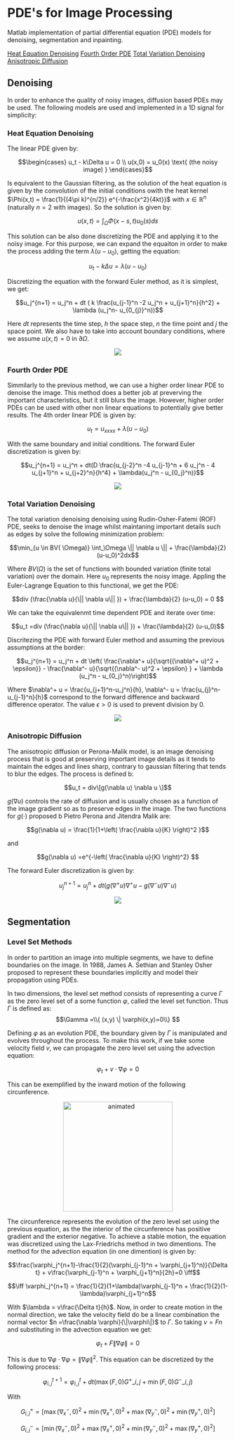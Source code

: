 # PDE's for Image Processing
Matlab implementation of partial differential equation (PDE) models for denoising, segmentation and inpainting.

[Heat Equation Denoising](link)
[Fourth Order PDE](link)
[Total Variation Denoising](link)
[Anisotropic Diffusion](link)

## Denoising

In order to enhance the quality of noisy images, diffusion based PDEs may be used. The following models are used and implemented in a 1D signal for simplicity:

### Heat Equation Denoising

The linear PDE given by:

$$\begin{cases} u_t - k\Delta u = 0 \\
u(x,0) = u_0(x) \text{ (the noisy image) }
\end{cases}$$

Is equivalent to the Gaussian filtering, as the solution of the heat equation is given by the convolution of the initial conditions owith the heat kernel $\Phi(x,t) = \frac{1}{(4\pi k)^{n/2}} e^{-\frac{x^2}{4kt}}$ with $x \in \mathbb{R}^n$ (naturally $n=2$ with images). So the solution is given by:

$$u(x,t) = \int_\Omega \Phi(x-s,t) u_0(s)ds$$

This solution can be also done discretizing the PDE and applying it to the noisy image. For this purpose, we can expand the equaiton in order to make the process adding the term $\lambda (u-u_0)$, getting the equation:

$$u_t - k\Delta u = \lambda (u-u_0)$$

Discretizing the equation with the forward Euler method, as it is simplest, we get:

$$u_j^{n+1} = u_j^n + dt ( k \frac{u_{j-1}^n -2 u_j^n + u_{j+1}^n}{h^2} + \lambda (u_j^n- u_{0_{j}}^n))$$

Here $dt$ represents the time step, $h$ the space step, $n$ the time point and $j$ the space point. We also have to take into account boundary conditions, where we assume $u(x,t)=0$ in $\partial \Omega$.


<p align="center">
  <img src="images/Heat_denoised_img.png" />
</p>

### Fourth Order PDE

Simmilarly to the previous method, we can use a higher order linear PDE to denoise the image. This method does a better job at preverving the important characteristics, but it still blurs the image. However, higher order PDEs can be used with other non linear equations to potentially give better results. The 4th order linear PDE is given by:

$$u_t = u_{xxxx} + \lambda(u-u_0)$$

With the same boundary and initial conditions. The forward Euler discretization is given by:

$$u_j^{n+1} = u_j^n + dt(D \frac{u_{j-2}^n -4 u_{j-1}^n + 6 u_j^n - 4 u_{j+1}^n + u_{j+2}^n}{h^4} + \lambda(u_j^n - u_{0_j}^n))$$

<p align="center">
  <img src="images/4th_denoised_img.png" />
</p>



### Total Variation Denoising

The total variation denoising denoising using Rudin-Osher-Fatemi (ROF) PDE, seeks to denoise the image whilst maintaning important details such as edges by solve the following minimization problem:

$$\min_{u \in BV( \Omega)} \int_\Omega \|| \nabla u \|| + \frac{\lambda}{2} (u-u_0)^2dx$$

Where $BV(\Omega)$ is the set of functions with bounded variation (finite total variation) over the domain. Here $u_0$ represents the noisy image. Appling the Euler-Lagrange Equation to this functional, we get the PDE:

$$div (\frac{\nabla u}{\|| \nabla u\|| }) + \frac{\lambda}{2} (u-u_0) = 0 $$

We can take the equivalenmt time dependent PDE and iterate over time:

$$u_t =div (\frac{\nabla u}{\|| \nabla u\|| }) + \frac{\lambda}{2} (u-u_0)$$

Discritezing the PDE with forward Euler method and assuming the previous assumptions at the border:

$$u_j^{n+1} = u_j^n + dt \left( \frac{\nabla^+ u}{\sqrt{(\nabla^+ u)^2 + \epsilon}} - \frac{\nabla^- u}{\sqrt{(\nabla^- u)^2 + \epsilon} } + \lambda (u_j^n - u_{0_j}^n)\right)$$

Where $\nabla^+ u = \frac{u_{j+1}^n-u_j^n}{h}, \nabla^- u = \frac{u_{j}^n-u_{j-1}^n}{h}$ correspond to the forward difference and backward difference operator. The value $\epsilon > 0$ is used to prevent division by 0.


<p align="center">
  <img src="images/ROF_denoised_img.png" />
</p>

### Anisotropic Diffusion

The anisotropic diffusion or Perona-Malik model, is an image denoising process that is good at preserving important image details as it tends to maintain the edges and lines sharp, contrary to gaussian filtering that tends to blur the edges. The process is defined b:

$$u_t = div\[g(\nabla u) \nabla u \]$$

$g(\nabla u)$ controls the rate of diffusion and is usually chosen as a function of the image gradient so as to preserve edges in the image. The two functions for $g(\cdot)$ proposed b Pietro Perona and Jitendra Malik are:

$$g(\nabla u) = \frac{1}{1+\left( \frac{\nabla u}{K} \right)^2 }$$

and

$$g(\nabla u) =e^{-\left( \frac{\nabla u}{K} \right)^2} $$

The forward Euler discretization is given by:

$$u_j^{n+1} =u_j^n + dt(g(\nabla^+ u)\nabla^+ u - g(\nabla^- u)\nabla^- u)$$

<p align="center">
  <img src="images/PeronaMalik_denoised_img.png" />
</p>

## Segmentation

### Level Set Methods

In order to partition an image into multiple segments, we have to define boundaries on the image. In 1988, James A. Sethian and Stanley Osher proposed to represent these boundaries implicitly and model their propagation using PDEs.

In two dimensions, the level set method consists of representing a curve $\Gamma$ as the zero level set of a some function $\varphi$, called the level set function. Thus $\Gamma$ is defined as:
$$\Gamma =\\{ (x,y) \| \varphi(x,y)=0\\} $$

Defining $\varphi$ as an evolution PDE, the boundary given by $\Gamma$ is manipulated and evolves throughout the process. To make this work, if we take some velocity field $v$, we can propagate the zero level set using the advection equation:

$$\varphi_t + v \cdot \nabla \varphi=0$$

This can be exemplified by the inward motion of the following circunference. 

<p align="center">
  <img src="images/circlegif.gif" alt="animated" width='250'/>
</p>

The circunference represents the evolution of the zero level set using the previous equation, as the the interior of the circunference has positive gradient and the exterior negative. To achieve a stable motion, the equation was discretized using the Lax-Friedrichs method in two dimentions. The method for the advection equation (in one dimention) is given by:

$$\frac{\varphi_j^{n+1}-\frac{1}{2}(\varphi_{j-1}^n + \varphi_{j+1}^n)}{\Delta t} + v\frac{\varphi_{j-1}^n + \varphi_{j+1}^n}{2h}=0 \iff$$

$$\iff \varphi_j^{n+1} = \frac{1}{2}(1+\lambda)\varphi_{j-1}^n + \frac{1}{2}(1-\lambda)\varphi_{j+1}^n$$

With $\lambda = v\frac{\Delta t}{h}$. Now, in order to create motion in the normal direction, we take the velocity field do be a linear combination the normal vector $n =\frac{\nabla \varphi}{\|\varphi\|}$ to $\Gamma$. So taking $v=Fn$ and substituting in the advection equation we get:

$$\varphi_t + F\|\nabla \varphi\|=0 $$

This is due to $\nabla \varphi \cdot \nabla \varphi=\|\nabla \varphi\|^2$. This equation can be discretized by the following process:

$$\varphi_{i,j}^{t+1} = \varphi^{t}_{i,j} + dt \left( \max{(F,0)}G^+\_{i,j} + \min{(F,0)}G^-\_{i,j}\right) $$

With

$$G^+_{i,j} = \left[ \max{(\nabla^-_x,0)}^2+\min{(\nabla^+_x,0)}^2  + \max{(\nabla^-_y,0)}^2+\min{(\nabla^+_y,0)}^2 \right] $$

$$G^-_{i,j} = \left[ \min{(\nabla^-_x,0)}^2+\max{(\nabla^+_x,0)}^2  + \min{(\nabla^-_y,0)}^2+\max{(\nabla^+_y,0)}^2 \right] $$
